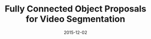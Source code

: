 ---
title: "Fully Connected Object Proposals for Video Segmentation"
collection: publications
permalink: /publication/bilateral
date: 2015-12-02
venue: 'ICCV'
city: 'Santiago'
state: 'Chile'
teaser:
thumbnail: 'fcop.png'
authors: "Federico Perazzi, Oliver Wang, Markus Gross, Alexander Sorkine-Hornung"
bibtex: fcop.txt
url: fcop.pdf
arxiv:
project: https://graphics.ethz.ch/~perazzif/fcop/index.html
poster: fcop-poster.pdf
data:
---